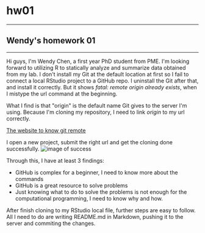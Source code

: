 # hw01
---
##  Wendy's homework 01 
---
  Hi guys, I'm Wendy Chen, a first year PhD student from PME. I'm looking forward to utilizing R to statically analyze and summarize data obtained from my lab. 
  I don't install my Git at the default location at first so I fail to connect a local RStudio project to a GitHub repo. I uninstall the Git after that, and install it correctly. But it shows *fatal: remote origin already exists*, when I mistype the url command at the beginning.
  
  What I find is that "origin" is the default name Git gives to the server I'm using. Because I'm cloning my repository, I need to link *origin* to my url correctly.
  
  [The website to know git remote](https://git-scm.com/book/en/v2/Git-Basics-Working-with-Remotes)
  
  
   I open a new project, submit the right url and get the cloning done successfully.
  ![image of success](https://fiverr-res.cloudinary.com/images/q_auto,f_auto/gigs/128537975/original/5958e62b86a1661db95e8769b149b71161e4a7b2/send-you-encouraging-message-everyday.jpg)
  
  Through this, I have at least 3 findings:
  * GitHub is complex for a beginner, I need to know more about the commands
  * GitHub is a great resource to solve problems 
  * Just knowing what to do to solve the problems is not enough for the computational programming, I need to know why and how.
  
  After finish cloning to my RStudio local file, further steps are easy to follow. All I need to do are writing README.md in Markdown, pushing it to the server and commiting the changes. 
  